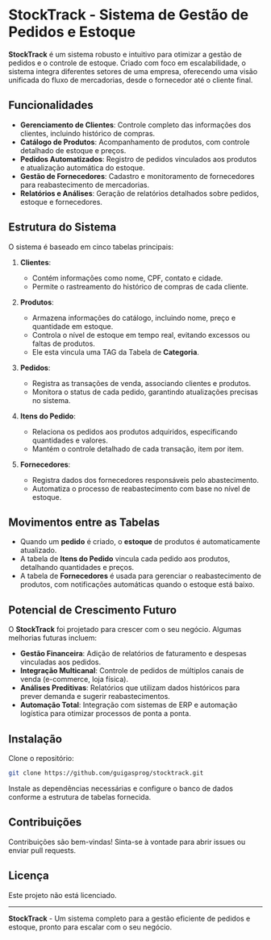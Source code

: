# StockTrack - Sistema de Gestão de Pedidos e Estoque

**StockTrack** é um sistema robusto e intuitivo para otimizar a gestão de pedidos e o controle de estoque. Criado com foco em escalabilidade, o sistema integra diferentes setores de uma empresa, oferecendo uma visão unificada do fluxo de mercadorias, desde o fornecedor até o cliente final.

## Funcionalidades

- **Gerenciamento de Clientes**: Controle completo das informações dos clientes, incluindo histórico de compras.
- **Catálogo de Produtos**: Acompanhamento de produtos, com controle detalhado de estoque e preços.
- **Pedidos Automatizados**: Registro de pedidos vinculados aos produtos e atualização automática do estoque.
- **Gestão de Fornecedores**: Cadastro e monitoramento de fornecedores para reabastecimento de mercadorias.
- **Relatórios e Análises**: Geração de relatórios detalhados sobre pedidos, estoque e fornecedores.

## Estrutura do Sistema

O sistema é baseado em cinco tabelas principais:

1. **Clientes**:

   - Contém informações como nome, CPF, contato e cidade.
   - Permite o rastreamento do histórico de compras de cada cliente.

2. **Produtos**:

   - Armazena informações do catálogo, incluindo nome, preço e quantidade em estoque.
   - Controla o nível de estoque em tempo real, evitando excessos ou faltas de produtos.
   - Ele esta vincula uma TAG da Tabela de **Categoria**.

3. **Pedidos**:

   - Registra as transações de venda, associando clientes e produtos.
   - Monitora o status de cada pedido, garantindo atualizações precisas no sistema.

4. **Itens do Pedido**:

   - Relaciona os pedidos aos produtos adquiridos, especificando quantidades e valores.
   - Mantém o controle detalhado de cada transação, item por item.

5. **Fornecedores**:
   - Registra dados dos fornecedores responsáveis pelo abastecimento.
   - Automatiza o processo de reabastecimento com base no nível de estoque.

## Movimentos entre as Tabelas

- Quando um **pedido** é criado, o **estoque** de produtos é automaticamente atualizado.
- A tabela de **Itens do Pedido** vincula cada pedido aos produtos, detalhando quantidades e preços.
- A tabela de **Fornecedores** é usada para gerenciar o reabastecimento de produtos, com notificações automáticas quando o estoque está baixo.

## Potencial de Crescimento Futuro

O **StockTrack** foi projetado para crescer com o seu negócio. Algumas melhorias futuras incluem:

- **Gestão Financeira**: Adição de relatórios de faturamento e despesas vinculadas aos pedidos.
- **Integração Multicanal**: Controle de pedidos de múltiplos canais de venda (e-commerce, loja física).
- **Análises Preditivas**: Relatórios que utilizam dados históricos para prever demanda e sugerir reabastecimentos.
- **Automação Total**: Integração com sistemas de ERP e automação logística para otimizar processos de ponta a ponta.

## Instalação

Clone o repositório:

```bash
git clone https://github.com/guigasprog/stocktrack.git
```

Instale as dependências necessárias e configure o banco de dados conforme a estrutura de tabelas fornecida.

## Contribuições

Contribuições são bem-vindas! Sinta-se à vontade para abrir issues ou enviar pull requests.

## Licença

Este projeto não está licenciado.

---

**StockTrack** - Um sistema completo para a gestão eficiente de pedidos e estoque, pronto para escalar com o seu negócio.
